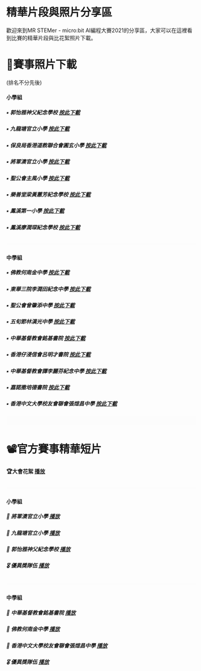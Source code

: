 # 精華片段與照片分享區

歡迎來到MR STEMer - micro:bit AI編程大賽2021的分享區，大家可以在這裡看到比賽的精華片段與比花絮照片下載。

# 📸賽事照片下載

(排名不分先後)

#### 小學組

##### ▪ 郭怡雅神父紀念學校 [按此下載](https://drive.google.com/drive/folders/1NmpJTP0E7lENua_y7vQcd9f70N7CL28V?usp=sharing)

##### ▪ 九龍塘官立小學 [按此下載](https://drive.google.com/drive/folders/10tVaRGvj4t7I7nZclvzz98ebPk974ef0?usp=sharing)

##### ▪ 保良局香港道教聯合會圓玄小學 [按此下載](https://drive.google.com/drive/folders/13RHbYirHn1mJ76igwOu-Xu8sIE4mQ0yA?usp=sharing)

##### ▪ 將軍澳官立小學 [按此下載](https://drive.google.com/drive/folders/16relqJ3O1Ss1cnbsiwVS5EKRBH5eyxHi?usp=sharing)

##### ▪ 聖公會主風小學 [按此下載](https://drive.google.com/drive/folders/1ILzYkC9y1JB_cZplu7gBFGL9GwMh5wt1?usp=sharing)

##### ▪ 樂善堂梁黃蕙芳紀念學校 [按此下載](https://drive.google.com/drive/folders/1hlUIBnprmJBUij7uig4Ig3YVHzydQWoa?usp=sharing)

##### ▪ 鳳溪第一小學 [按此下載](https://drive.google.com/drive/folders/1VtqKX7z_Qs6FsDi0C_xv0rOBC2lgkxU2?usp=sharing)

##### ▪ 鳳溪廖潤琛紀念學校 [按此下載](https://drive.google.com/drive/folders/1BLI9u9U651sSdGOHiwn9UuVv_O6PI87_?usp=sharing)

![](./images/HubSpacer2mm.png)

#### 中學組

##### ▪ 佛教何南金中學 [按此下載](https://drive.google.com/drive/folders/1NrnzrN4-iFKz1Gg__e-czEveXu9MOXD4?usp=sharing)

##### ▪ 東華三院李潤田紀念中學 [按此下載](https://drive.google.com/drive/folders/1IIXRnM1mg0X4cuAmGAXV6eWC8fq73yLE?usp=sharing)

##### ▪ 聖公會曾肇添中學 [按此下載](https://drive.google.com/drive/folders/1-J1mgdj2rpmh410_qZsb9Rg1Ix-Xdj7H?usp=sharing)

##### ▪ 五旬節林漢光中學 [按此下載](https://drive.google.com/drive/folders/1s3qioJxEDsgr6X9rSHo7FTJLjkEdY8e7?usp=sharing)

##### ▪ 中華基督教會銘基書院 [按此下載](https://drive.google.com/drive/folders/1XARfHCU9IJh8eFf12zCv2GEDIfcYH_ES?usp=sharing)

##### ▪ 香港仔浸信會呂明才書院 [按此下載](https://drive.google.com/drive/folders/1vdfga-qLWXzaM0ML-KuqC6MT0aRoddA2?usp=sharing)

##### ▪ 中華基督教會譚李麗芬紀念中學 [按此下載](https://drive.google.com/drive/folders/13CLBEQEdQireiJBjR38pYoene_W1lMns?usp=sharing)

##### ▪ 嘉諾撒培德書院 [按此下載](https://drive.google.com/drive/folders/1c7wHgI2nxeU0NLPERVYZa9yvksF14oDJ?usp=sharing)

##### ▪ 香港中文大學校友會聯會張煊昌中學 [按此下載](https://drive.google.com/drive/folders/1SYhCiXTzy0dPIcKJy70t6K0qNTn_YYo4?usp=sharing)

![](./images/HubSpacer10mm.png)

# 📽官方賽事精華短片

#### 🏆大會花絮  [播放](https://youtu.be/V6A-IR0jwWY)

![](./images/HubSpacer2mm.png)

#### 小學組

##### 🥇 將軍澳官立小學 [播放](https://youtu.be/K2Ub_R4y0R4)

##### 🥈 九龍塘官立小學 [播放](https://youtu.be/8aaqyo27E1Q)

##### 🥉 郭怡雅神父紀念學校 [播放](https://youtu.be/Nz_etjU48_Y)

##### 🎖  優異獎隊伍 [播放](https://youtu.be/EVeD7noq2Ys)

![](./images/HubSpacer2mm.png)

#### 中學組

##### 🥇 中華基督教會銘基書院 [播放](https://youtu.be/FvdODv4z_v8)

##### 🥈 佛教何南金中學 [播放](https://youtu.be/mRrb0o4HF9o)

##### 🥉 香港中文大學校友會聯會張煊昌中學 [播放](https://youtu.be/KqkxKktzktY)

##### 🎖  優異獎隊伍 [播放](https://youtu.be/uTQ1AqSX_gE)

